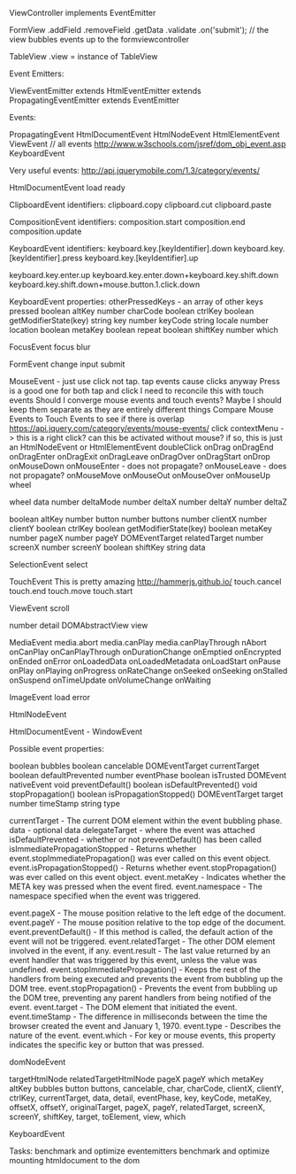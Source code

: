 ViewController implements EventEmitter

FormView
 .addField
 .removeField
 .getData
 .validate
 .on('submit'); // the view bubbles events up to the formviewcontroller

TableView
 .view = instance of TableView


Event Emitters:

ViewEventEmitter extends 
 HtmlEventEmitter extends
  PropagatingEventEmitter extends
   EventEmitter

Events:

PropagatingEvent
 HtmlDocumentEvent
 HtmlNodeEvent
  HtmlElementEvent
   ViewEvent
    // all events
    http://www.w3schools.com/jsref/dom_obj_event.asp
    KeyboardEvent

 
Very useful events:
http://api.jquerymobile.com/1.3/category/events/




HtmlDocumentEvent
 load
 ready

ClipboardEvent identifiers:
 clipboard.copy
 clipboard.cut
 clipboard.paste

CompositionEvent identifiers:
 composition.start
 composition.end
 composition.update 

KeyboardEvent identifiers:
 keyboard.key.[keyIdentifier].down
 keyboard.key.[keyIdentifier].press
 keyboard.key.[keyIdentifier].up

 keyboard.key.enter.up
 keyboard.key.enter.down+keyboard.key.shift.down
 keyboard.key.shift.down+mouse.button.1.click.down

KeyboardEvent properties:
otherPressedKeys - an array of other keys pressed
boolean altKey
number charCode
boolean ctrlKey
boolean getModifierState(key)
string key
number keyCode
string locale
number location
boolean metaKey
boolean repeat
boolean shiftKey
number which

FocusEvent
 focus
 blur

FormEvent
 change
 input
 submit

MouseEvent - just use click not tap. tap events cause clicks anyway
Press is a good one for both tap and click
I need to reconcile this with touch events
Should I converge mouse events and touch events?
Maybe I should keep them separate as they are entirely different things
Compare Mouse Events to Touch Events to see if there is overlap
 https://api.jquery.com/category/events/mouse-events/
 click
 contextMenu -> this is a right click? can this be activated without mouse? if so, this is just an HtmlNodeEvent or HtmlElementEvent
 doubleClick
 onDrag
 onDragEnd
 onDragEnter
 onDragExit
 onDragLeave
 onDragOver
 onDragStart
 onDrop
 onMouseDown
 onMouseEnter - does not propagate?
 onMouseLeave - does not propagate?
 onMouseMove
 onMouseOut
 onMouseOver
 onMouseUp
 wheel

wheel data
number deltaMode
number deltaX
number deltaY
number deltaZ

boolean altKey
number button
number buttons
number clientX
number clientY
boolean ctrlKey
boolean getModifierState(key)
boolean metaKey
number pageX
number pageY
DOMEventTarget relatedTarget
number screenX
number screenY
boolean shiftKey
string data

SelectionEvent
 select

TouchEvent
 This is pretty amazing
 http://hammerjs.github.io/
 touch.cancel
 touch.end
 touch.move
 touch.start

ViewEvent
 scroll

number detail
DOMAbstractView view

MediaEvent
 media.abort
 media.canPlay
 media.canPlayThrough
nAbort onCanPlay onCanPlayThrough onDurationChange onEmptied onEncrypted onEnded onError onLoadedData onLoadedMetadata onLoadStart onPause onPlay onPlaying onProgress onRateChange onSeeked onSeeking onStalled onSuspend onTimeUpdate onVolumeChange onWaiting

ImageEvent
 load
 error



HtmlNodeEvent

HtmlDocumentEvent - WindowEvent

Possible event properties:

boolean bubbles
boolean cancelable
DOMEventTarget currentTarget
boolean defaultPrevented
number eventPhase
boolean isTrusted
DOMEvent nativeEvent
void preventDefault()
boolean isDefaultPrevented()
void stopPropagation()
boolean isPropagationStopped()
DOMEventTarget target
number timeStamp
string type




currentTarget - The current DOM element within the event bubbling phase.
data - optional data
delegateTarget - where the event was attached
isDefaultPrevented - whether or not preventDefault() has been called
isImmediatePropagationStopped - Returns whether event.stopImmediatePropagation() was ever called on this event object.
event.isPropagationStopped() - Returns whether event.stopPropagation() was ever called on this event object.
event.metaKey - Indicates whether the META key was pressed when the event fired.
event.namespace - The namespace specified when the event was triggered.


event.pageX - The mouse position relative to the left edge of the document.
event.pageY - The mouse position relative to the top edge of the document.
event.preventDefault() - If this method is called, the default action of the event will not be triggered.
event.relatedTarget - The other DOM element involved in the event, if any.
event.result - The last value returned by an event handler that was triggered by this event, unless the value was undefined.
event.stopImmediatePropagation() - Keeps the rest of the handlers from being executed and prevents the event from bubbling up the DOM tree.
event.stopPropagation() - Prevents the event from bubbling up the DOM tree, preventing any parent handlers from being notified of the event.
event.target - The DOM element that initiated the event.
event.timeStamp - The difference in milliseconds between the time the browser created the event and January 1, 1970.
event.type - Describes the nature of the event.
event.which - For key or mouse events, this property indicates the specific key or button that was pressed.


 domNodeEvent
 
 targetHtmlNode
 relatedTargetHtmlNode
 pageX
 pageY
 which
 metaKey
 altKey
 bubbles
 button
 buttons, cancelable, char, charCode, clientX, clientY, ctrlKey, currentTarget, data, detail, eventPhase, key, keyCode, metaKey, offsetX, offsetY, originalTarget, pageX, pageY, relatedTarget, screenX, screenY, shiftKey, target, toElement, view, which


KeyboardEvent


Tasks:
benchmark and optimize eventemitters
benchmark and optimize mounting htmldocument to the dom



















